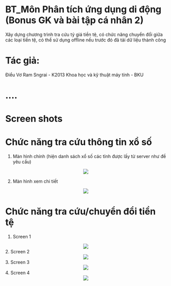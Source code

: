 # BT_Môn Phân tích ứng dụng di động (Bonus GK và bài tập cá nhân 2) 
Xây dựng chương trình tra cứu tỷ giá tiền tệ, có chức năng chuyển đổi giữa các loại tiền tệ, có thể sử dụng offline nếu trước đó đã tải dữ liệu thành công

# Tác giả:
  Điểu Vơ Ram Sngrai - K2013 Khoa học và kỹ thuật máy tính - BKU
# ....
# Screen shots

# Chức năng tra cứu thông tin xổ số

1. Màn hình chính (hiện danh sách xổ số các tỉnh được lấy từ server như đề yêu cầu)
<center><img src="./capture_screen/device-2017-04-28-022048.png"></center>

2. Màn hình xem chi tiết
<center><img src="./capture_screen/device-2017-04-28-022113.png"></center>

# Chức năng tra cứu/chuyển đổi tiền tệ 

1.  Screen 1 
<center><img src="./capture_screen/device-2017-03-24-175754.png"></center>
2. Screen 2
<center><img src="./capture_screen/device-2017-03-24-175844.png"></center>
3. Screen 3
<center><img src="./capture_screen/device-2017-03-24-175854.png"></center>
4. Screen 4
<center><img src="./capture_screen/device-2017-03-24-175916.png"></center>

